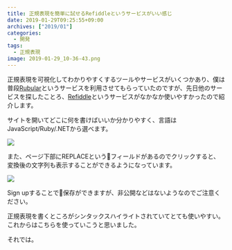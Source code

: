 ```yaml
---
title: 正規表現を簡単に試せるRefiddleというサービスがいい感じ
date: 2019-01-29T09:25:55+09:00
archives: ["2019/01"]
categories:
  - 開発
tags:
  - 正規表現
image: 2019-01-29_10-36-43.png
---
```

正規表現を可視化してわかりやすくするツールやサービスがいくつかあり、僕は普段[Rubular](https://rubular.com/)というサービスを利用させてもらっていたのですが、先日他のサービスを探したことろ、[Refiddle](http://refiddle.com/)というサービスがなかなか使いやすかったので紹介します。

<!--more-->

サイトを開いてどこに何を書けばいいか分かりやすく、言語はJavaScript/Ruby/.NETから選べます。

![](/images/_2019-01-29_10.32.30.png)

また、ページ下部にREPLACEというフィールドがあるのでクリックすると、変換後の文字列も表示することができるようになっています。

![](/images/2019-01-29_10-35-17.png)

Sign upすることで保存ができますが、非公開などはないようなのでご注意ください。

正規表現を書くところがシンタックスハイライトされていてとても使いやすい。これからはこちらを使っていこうと思いました。

それでは。